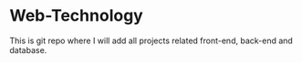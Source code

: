 # Web-Technology
This is  git repo where I will add all projects related front-end, back-end and database.
